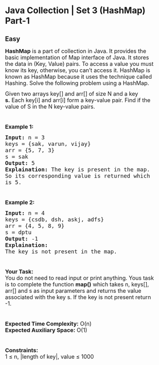 # Java Collection | Set 3 (HashMap) Part-1
## Easy
<div class="problem-statement">
                <p></p><p><span style="font-size:18px"><strong>HashMap</strong>&nbsp;is a part of collection in Java. It provides the basic implementation of Map interface of Java. It stores the data in (Key, Value) pairs. To access a value you must know its key, otherwise, you can’t access it. HashMap is known as HashMap because it uses the&nbsp;technique called Hashing. Solve the&nbsp;following&nbsp;problem using a HashMap.</span></p>

<p><span style="font-size:18px">Given two arrays key[] and arr[] of size N and a key <strong>s.</strong>&nbsp;Each key[i] and arr[i] form a key-value pair.&nbsp;Find if&nbsp;the value of S in the N key-value pairs.&nbsp;</span></p>

<p>&nbsp;</p>

<p><strong><span style="font-size:18px">Example 1:</span></strong></p>

<pre><span style="font-size:18px"><strong>Input:</strong> n = 3
keys = {sak, varun, vijay}
arr = {5, 7, 3}
s = sak
<strong>Output:</strong> 5
<strong>Explaination:</strong> The key is present in the map. 
So its corresponding value is returned which 
is 5.</span></pre>

<p>&nbsp;</p>

<p><span style="font-size:18px"><strong>Example 2:</strong></span></p>

<pre><span style="font-size:18px"><strong>Input:</strong> n = 4
keys = {csdb, dsh, askj, adfs}
arr = {4, 5, 8, 9}
s = dptu
<strong>Output:</strong> -1
<strong>Explaination:</strong> 
The key is not present in the map.</span></pre>

<p>&nbsp;</p>

<p><span style="font-size:18px"><strong>Your Task:</strong><br>
You do not need to read input or print anything. Yous task is to complete the function <strong>map()</strong> which takes n, keys[], arr[] and s as input parameters and returns the value associated with the key s. If the key is not present return -1.</span></p>

<p>&nbsp;</p>

<p><span style="font-size:18px"><strong>Expected Time Complexity:</strong> O(n)<br>
<strong>Expected Auxiliary Space:</strong> O(1)</span></p>

<p>&nbsp;</p>

<p><span style="font-size:18px"><strong>Constraints:</strong><br>
1 ≤ n, |length of key|, value ≤ 1000</span></p>
 <p></p>
            </div>